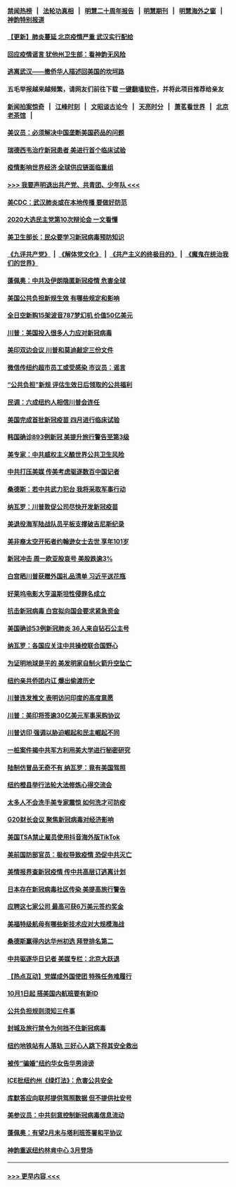 #### [禁闻热榜](热点新闻.md?=0)  &nbsp;&nbsp;|&nbsp;&nbsp; [法轮功真相](https://github.com/gfw-breaker/truth/blob/master/README.md?=0) &nbsp;&nbsp;|&nbsp;&nbsp; [明慧二十周年报告](https://github.com/gfw-breaker/mh-reports/blob/master/README.md?=0) &nbsp;&nbsp;|&nbsp;&nbsp;[明慧期刊](https://github.com/gfw-breaker/mh-qikan) &nbsp;&nbsp;|&nbsp;&nbsp; [明慧海外之窗](https://github.com/gfw-breaker/mh-news/blob/master/README.md?=0) &nbsp;&nbsp;|&nbsp;&nbsp; [神韵特别报道](https://github.com/gfw-breaker/mh-news/blob/master/shenyun.md?=0)
#### [【更新】肺炎蔓延 北京疫情严重 武汉实行配给](../pages/nsc412/n11890652.md?t=02261131) 
#### [回应疫情谣言 犹他州卫生部：看神韵无风险](../pages/nsc412/n11896078.md?t=02261131) 
#### [逃离武汉——撤侨华人描述回美国的坎坷路](../pages/nsc412/n11895897.md?t=02261131) 
#### 五毛举报越来越频繁，请网友们前往下载 [一键翻墙软件](https://github.com/gfw-breaker/ssr-accounts)，并将此项目推荐给亲友
#### [新闻拍案惊奇](https://github.com/gfw-breaker/banned-news/blob/master/pages/link4.md) &nbsp;&nbsp;|&nbsp;&nbsp; [江峰时刻](https://github.com/gfw-breaker/banned-news/blob/master/pages/link4.md) &nbsp;&nbsp;|&nbsp;&nbsp; [文昭谈古论今](https://github.com/gfw-breaker/banned-news/blob/master/pages/link4.md) &nbsp;&nbsp;|&nbsp;&nbsp; [天亮时分](https://github.com/gfw-breaker/banned-news/blob/master/pages/link4.md) &nbsp;&nbsp;|&nbsp;&nbsp; [萧茗看世界](https://github.com/gfw-breaker/banned-news/blob/master/pages/link4.md) &nbsp;&nbsp;|&nbsp;&nbsp; [北京老茶馆](https://github.com/gfw-breaker/banned-news/blob/master/pages/link4.md) &nbsp;&nbsp;|&nbsp;&nbsp; 
#### [美议员：必须解决中国垄断美国药品的问题](../pages/nsc412/n11895991.md?t=02261131) 
#### [瑞德西韦治疗新冠患者 美进行首个临床试验](../pages/nsc412/n11895845.md?t=02261131) 
#### [疫情影响世界经济 全球供应链面临重组](../pages/nsc412/n11895634.md?t=02261131) 
#### [>>> 我要声明退出共产党、共青团、少年队 <<<](https://github.com/begood0513/goodnews/blob/master/quit/letter.md) 
#### [美CDC：武汉肺炎或在本地传播 要做好防范](../pages/nsc412/n11895597.md?t=02261131) 
#### [2020大选民主党第10次辩论会 一文看懂](../pages/nsc412/n11895486.md?t=02261131) 
#### [美卫生部长：民众要学习新冠病毒预防知识](../pages/nsc412/n11895308.md?t=02261131) 
#### [《九评共产党》](https://github.com/begood0513/9ping.md/blob/master/README.md) &nbsp;|&nbsp; [《解体党文化》](../../../../jtdwh.md/blob/master/README.md)  &nbsp;|&nbsp; [《共产主义的终极目的》](../../../../gczydzjmd.md/blob/master/README.md) &nbsp;|&nbsp; [《魔鬼在统治我们的世界》](../../../../mgztzwmdsj.md/blob/master/README.md) 
#### [蓬佩奥：中共及伊朗隐匿新冠疫情 危害全球](../pages/nsc412/n11895492.md?t=02261131) 
#### [美国公共负担新规生效 有哪些规定和影响](../pages/nsc412/n11893866.md?t=02261131) 
#### [全日空新购15架波音787梦幻机 价值50亿美元](../pages/nsc412/n11895154.md?t=02261131) 
#### [川普：美国投入很多人力应对新冠病毒](../pages/nsc412/n11894977.md?t=02261131) 
#### [美印双边会议 川普和莫迪敲定三份文件](../pages/nsc412/n11894247.md?t=02261131) 
#### [微信传纽约超市员工或受感染 市议员：谣言](../pages/nsc412/n11893861.md?t=02261131) 
#### [“公共负担”新规  评估生效日后领取的公共福利](../pages/nsc412/n11893847.md?t=02261131) 
#### [民调：六成纽约人相信川普会连任](../pages/nsc412/n11893884.md?t=02261131) 
#### [美国完成首批新冠疫苗 四月进行临床试验](../pages/nsc412/n11893526.md?t=02261131) 
#### [韩国确诊893例新冠 美提升旅行警告至第3级](../pages/nsc412/n11893662.md?t=02261131) 
#### [美专家：中共威权主义酿世界公共卫生风险](../pages/nsc412/n11893474.md?t=02261131) 
#### [中共打压美媒 传美考虑驱逐数百中国记者](../pages/nsc412/n11893178.md?t=02261131) 
#### [桑德斯：若中共武力犯台 我将采取军事行动](../pages/nsc412/n11893282.md?t=02261131) 
#### [纳瓦罗：川普敦促公司尽快开发新冠疫苗](../pages/nsc412/n11893211.md?t=02261131) 
#### [美退役海军陆战队员平板支撑破吉尼斯纪录](../pages/nsc412/n11893022.md?t=02261131) 
#### [美非裔太空开拓者约翰逊女士去世 享年101岁](../pages/nsc412/n11892917.md?t=02261131) 
#### [新冠冲击 周一欧亚股哀号 美股跌逾3%](../pages/nsc412/n11892648.md?t=02261131) 
#### [白宫晒川普获赠外国礼品清单 习近平送花瓶](../pages/nsc412/n11892985.md?t=02261131) 
#### [好莱坞电影大亨温斯坦性侵罪名成立](../pages/nsc412/n11892907.md?t=02261131) 
#### [抗击新冠病毒 白宫拟向国会要求紧急资金](../pages/nsc412/n11892943.md?t=02261131) 
#### [美国确诊53例新冠肺炎 36人来自钻石公主号](../pages/nsc412/n11892877.md?t=02261131) 
#### [纳瓦罗：各国应关注中共操控联合国野心](../pages/nsc412/n11892856.md?t=02261131) 
#### [为证明地球是平的 美发明家自制火箭升空坠亡](../pages/nsc412/n11892645.md?t=02261131) 
#### [纽约亲共侨团内讧 爆出偷渡历史](../pages/nsc412/n11891235.md?t=02261131) 
#### [川普连发推文 表明访问印度的高度意愿](../pages/nsc412/n11891927.md?t=02261131) 
#### [川普：美印将签逾30亿美元军事采购协议](../pages/nsc412/n11892494.md?t=02261131) 
#### [川普访印 强调以胁迫崛起和民主崛起不同](../pages/nsc412/n11891855.md?t=02261131) 
#### [一桩案件揭中共军方利用美大学进行秘密研究](../pages/nsc412/n11891206.md?t=02261131) 
#### [陆制仿冒品无奇不有 纳瓦罗：竟有美国驾照](../pages/nsc412/n11890953.md?t=02261131) 
#### [纽约橙县举行法轮大法修炼心得交流会](../pages/nsc412/n11890760.md?t=02261131) 
#### [太多人不会洗手美专家震惊 如何洗才可防疫](../pages/nsc412/n11875866.md?t=02261131) 
#### [G20财长会议 聚焦新冠病毒对经济影响](../pages/nsc412/n11890400.md?t=02261131) 
#### [美国TSA禁止雇员使用抖音海外版TikTok](../pages/nsc412/n11890500.md?t=02261131) 
#### [美前国防部官员：极权导致疫情 恐促中共灭亡](../pages/nsc412/n11889092.md?t=02261131) 
#### [美情报界查新冠疫情 传中共高层订逃离计划](../pages/nsc412/n11888161.md?t=02261131) 
#### [日本存在新冠病毒社区传染 美提高旅行警告](../pages/nsc412/n11889917.md?t=02261131) 
#### [应聘这七家公司 最高可获6万美元签约奖金](../pages/nsc412/n11879446.md?t=02261131) 
#### [美福特级航母有哪些新技术应对大规模海战](../pages/nsc412/n11882087.md?t=02261131) 
#### [桑德斯赢得内达华州初选 拜登排名第二](../pages/nsc412/n11888760.md?t=02261131) 
#### [中共驱逐华日记者 美媒专栏：北京大跃退](../pages/nsc412/n11888453.md?t=02261131) 
#### [【热点互动】党媒成外国使团 特殊任务难履行](../pages/nsc412/n11888306.md?t=02261131) 
#### [10月1日起 搭美国内航班要有新ID](../pages/nsc412/n11888243.md?t=02261131) 
#### [公共负担规则须知三件事](../pages/nsc412/n11888123.md?t=02261131) 
#### [封城及旅行禁令为何挡不住新冠病毒](../pages/nsc412/n11888067.md?t=02261131) 
#### [纽约地铁站有人落轨   三好心人跳下将其安全救出](../pages/nsc412/n11888088.md?t=02261131) 
#### [被传“骗婚”纽约华女告华男诽谤](../pages/nsc412/n11887303.md?t=02261131) 
#### [ICE批纽约州《绿灯法》：危害公共安全](../pages/nsc412/n11887285.md?t=02261131) 
#### [库默答应向联邦提供驾照数据 但不提供社安号](../pages/nsc412/n11887269.md?t=02261131) 
#### [美参议员：中共刻意控制新冠病毒信息流动](../pages/nsc412/n11887949.md?t=02261131) 
#### [蓬佩奥：有望2月末与塔利班签署和平协议](../pages/nsc412/n11887248.md?t=02261131) 
#### [神韵重返纽约林肯中心 3月登场](../pages/nsc412/n11885013.md?t=02261131) 

----
#### [ >>> 更早内容 <<< ](../indexes/nsc412-earlier.md)
